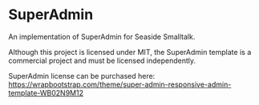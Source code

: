 # SuperAdmin
An implementation of SuperAdmin for Seaside Smalltalk.

Although this project is licensed under MIT, the SuperAdmin template is a commercial project and must be licensed independently.

SuperAdmin license can be purchased here: https://wrapbootstrap.com/theme/super-admin-responsive-admin-template-WB02N9M12

